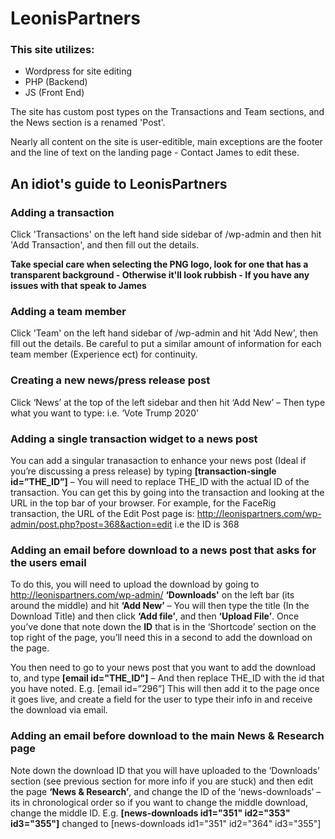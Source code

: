 # LeonisPartners

### This site utilizes:

- Wordpress for site editing 
- PHP (Backend)
- JS (Front End)


The site has custom post types on the Transactions and Team sections, and the News section is a renamed 'Post'.

Nearly all content on the site is user-editible, main exceptions are the footer and the line of text on the landing page - Contact James to edit these. 


## An idiot's guide to LeonisPartners

### Adding a transaction 
Click 'Transactions' on the left hand side sidebar of /wp-admin and then hit 'Add Transaction', and then fill out the details. 

**Take special care when selecting the PNG logo, look for one that has a transparent background - Otherwise it'll look rubbish - If you have any issues with that speak to James**

### Adding a team member
Click 'Team' on the left hand sidebar of /wp-admin and hit 'Add New', then fill out the details. Be careful to put a similar amount of information for each team member (Experience ect) for continuity. 

### Creating a new news/press release post
Click ‘News’ at the top of the left sidebar and then hit ‘Add New’ – Then type what you want to type: i.e. ‘Vote Trump 2020’

### Adding a single transaction widget to a news post
You can add a singular tranasaction to enhance your news post (Ideal if you’re discussing a press release) by typing **[transaction-single id=”THE_ID”]** – You will need to replace THE_ID with the actual ID of the transaction. You can get this by going into the transaction and looking at the URL in the top bar of your browser. For example, for the FaceRig transaction, the URL of the Edit Post page is: http://leonispartners.com/wp-admin/post.php?post=368&action=edit i.e the ID is 368

### Adding an email before download to a news post that asks for the users email
To do this, you will need to upload the download by going to http://leonispartners.com/wp-admin/ **‘Downloads'** on the left bar (its around the middle) and hit **‘Add New’** – You will then type the title (In the Download Title) and then click **‘Add file’**, and then **‘Upload File’**. Once you’ve done that note down the **ID** that is in the ‘Shortcode’ section on the top right of the page, you’ll need this in a second to add the download on the page. 

You then need to go to your news post that you want to add the download to, and type **[email id="THE_ID"]** – And then replace THE_ID with the id that you have noted. E.g. [email id=”296”] This will then add it to the page once it goes live, and create a field for the user to type their info in and receive the download via email.

### Adding an email before download to the main News & Research page

Note down the download ID that you will have uploaded to the ‘Downloads’ section (see previous section for more info if you are stuck) and then edit the page **‘News & Research’**, and change the ID of the ‘news-downloads’ – its in chronological order so if you want to change the middle download, change the middle ID. E.g. **[news-downloads id1="351" id2="353" id3="355"]** changed to [news-downloads id1="351" id2="364" id3="355"]
